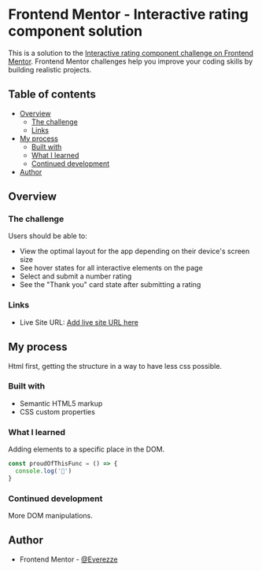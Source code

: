 # Frontend Mentor - Interactive rating component solution

This is a solution to the [Interactive rating component challenge on Frontend Mentor](https://www.frontendmentor.io/challenges/interactive-rating-component-koxpeBUmI). Frontend Mentor challenges help you improve your coding skills by building realistic projects. 

## Table of contents

- [Overview](#overview)
  - [The challenge](#the-challenge)
  - [Links](#links)
- [My process](#my-process)
  - [Built with](#built-with)
  - [What I learned](#what-i-learned)
  - [Continued development](#continued-development)
- [Author](#author)


## Overview

### The challenge

Users should be able to:

- View the optimal layout for the app depending on their device's screen size
- See hover states for all interactive elements on the page
- Select and submit a number rating
- See the "Thank you" card state after submitting a rating

### Links

- Live Site URL: [Add live site URL here](https://your-live-site-url.com)

## My process
Html first, getting the structure in a way to have less css possible.

### Built with

- Semantic HTML5 markup
- CSS custom properties

### What I learned
Adding elements to a specific place in the DOM.

```js
const proudOfThisFunc = () => {
  console.log('🎉')
}
```

### Continued development

More DOM manipulations.

## Author

- Frontend Mentor - [@Everezze](https://www.frontendmentor.io/profile/Everezze)

